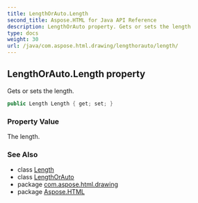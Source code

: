 ```yaml
---
title: LengthOrAuto.Length
second_title: Aspose.HTML for Java API Reference
description: LengthOrAuto property. Gets or sets the length
type: docs
weight: 30
url: /java/com.aspose.html.drawing/lengthorauto/length/
---
```

## LengthOrAuto.Length property

Gets or sets the length.

```java
public Length Length { get; set; }
```

### Property Value

The length.

### See Also

* class [Length](../../length/)
* class [LengthOrAuto](../)
* package [com.aspose.html.drawing](../../lengthorauto/)
* package [Aspose.HTML](../../../)

